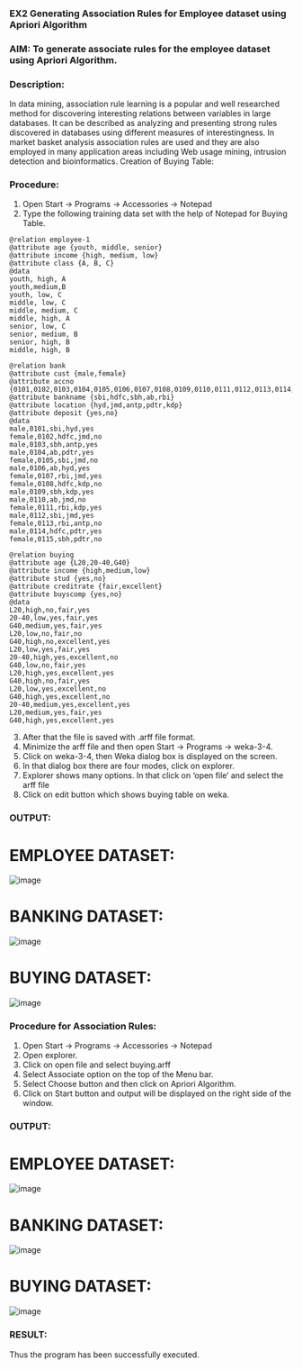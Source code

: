 ### EX2 Generating Association Rules for Employee dataset using Apriori Algorithm
### AIM: To generate associate rules for the employee dataset using Apriori Algorithm.
### Description:
In data mining, association rule learning is a popular and well researched method for discovering interesting
relations between variables in large databases. It can be described as analyzing and presenting strong rules discovered
in databases using different measures of interestingness. In market basket analysis association rules are used and they
are also employed in many application areas including Web usage mining, intrusion detection and bioinformatics.
Creation of Buying Table:
### Procedure:
1) Open Start -> Programs -> Accessories -> Notepad
2) Type the following training data set with the help of Notepad for Buying Table.

```
@relation employee-1
@attribute age {youth, middle, senior} 
@attribute income {high, medium, low} 
@attribute class {A, B, C}
@data
youth, high, A 
youth,medium,B 
youth, low, C 
middle, low, C 
middle, medium, C 
middle, high, A 
senior, low, C 
senior, medium, B 
senior, high, B 
middle, high, B

```
```
@relation bank
@attribute cust {male,female} 
@attribute accno {0101,0102,0103,0104,0105,0106,0107,0108,0109,0110,0111,0112,0113,0114,0115}
@attribute bankname {sbi,hdfc,sbh,ab,rbi} 
@attribute location {hyd,jmd,antp,pdtr,kdp} 
@attribute deposit {yes,no}
@data 
male,0101,sbi,hyd,yes 
female,0102,hdfc,jmd,no 
male,0103,sbh,antp,yes 
male,0104,ab,pdtr,yes 
female,0105,sbi,jmd,no 
male,0106,ab,hyd,yes 
female,0107,rbi,jmd,yes 
female,0108,hdfc,kdp,no 
male,0109,sbh,kdp,yes 
male,0110,ab,jmd,no 
female,0111,rbi,kdp,yes 
male,0112,sbi,jmd,yes 
female,0113,rbi,antp,no 
male,0114,hdfc,pdtr,yes 
female,0115,sbh,pdtr,no
```
```
@relation buying
@attribute age {L20,20-40,G40}
@attribute income {high,medium,low}
@attribute stud {yes,no}
@attribute creditrate {fair,excellent}
@attribute buyscomp {yes,no}
@data
L20,high,no,fair,yes
20-40,low,yes,fair,yes
G40,medium,yes,fair,yes
L20,low,no,fair,no
G40,high,no,excellent,yes
L20,low,yes,fair,yes
20-40,high,yes,excellent,no
G40,low,no,fair,yes
L20,high,yes,excellent,yes
G40,high,no,fair,yes
L20,low,yes,excellent,no
G40,high,yes,excellent,no
20-40,medium,yes,excellent,yes
L20,medium,yes,fair,yes
G40,high,yes,excellent,yes
```
3) After that the file is saved with .arff file format.
4) Minimize the arff file and then open Start -> Programs -> weka-3-4.
5) Click on weka-3-4, then Weka dialog box is displayed on the screen.
6) In that dialog box there are four modes, click on explorer.
7) Explorer shows many options. In that click on ‘open file’ and select the arff file
8) Click on edit button which shows buying table on weka.
### OUTPUT:
# EMPLOYEE DATASET:
![image](https://github.com/21005688/WDM_EXP2/assets/94747031/8812f0f6-e672-4f21-81c9-cf36d0a529b9)
# BANKING DATASET:
![image](https://github.com/21005688/WDM_EXP2/assets/94747031/9f9ef3d0-53e6-4f80-93aa-eb4c80dca1db)
# BUYING DATASET:
![image](https://github.com/21005688/WDM_EXP2/assets/94747031/cfe8680f-2647-446e-8025-b00c285d8cb6)




### Procedure for Association Rules:
1) Open Start -> Programs -> Accessories -> Notepad
2) Open explorer.
3) Click on open file and select buying.arff
4) Select Associate option on the top of the Menu bar.
5) Select Choose button and then click on Apriori Algorithm.
6) Click on Start button and output will be displayed on the right side of the window.

### OUTPUT:
# EMPLOYEE DATASET:
![image](https://github.com/21005688/WDM_EXP2/assets/94747031/5bf27c75-845b-40e4-9a7e-3c0076c7be03)
# BANKING DATASET:

![image](https://github.com/21005688/WDM_EXP2/assets/94747031/4eaaca11-116a-45f2-a900-3ef7d04a1aec)
# BUYING DATASET:
![image](https://github.com/21005688/WDM_EXP2/assets/94747031/77299877-9a80-45a6-89bd-548b9f6abb8f)



### RESULT: 
Thus the program has been successfully executed.
